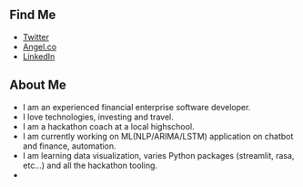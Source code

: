 ## Find Me
- [Twitter](https://twitter.com/cliffweng)
- [Angel.co](https://angel.co/u/cliffweng)
- [LinkedIn](https://linkedin.com/in/cliffweng/)

## About Me

- I am an experienced financial enterprise software developer.
- I love technologies, investing and travel.
- I am a hackathon coach at a local highschool.
- I am currently working on ML(NLP/ARIMA/LSTM) application on chatbot and finance, automation.
- I am learning data visualization, varies Python packages (streamlit, rasa, etc...) and all the hackathon tooling.
-
